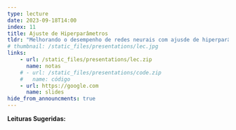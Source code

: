 ```yaml
---
type: lecture
date: 2023-09-18T14:00
index: 11
title: Ajuste de Hiperparâmetros
tldr: "Melhorando o desempenho de redes neurais com ajusde de hiperparâmetros."
# thumbnail: /static_files/presentations/lec.jpg
links: 
    - url: /static_files/presentations/lec.zip
      name: notas
    # - url: /static_files/presentations/code.zip
    #   name: código
    - url: https://google.com
      name: slides
hide_from_announcments: true
---
```

**Leituras Sugeridas:**
